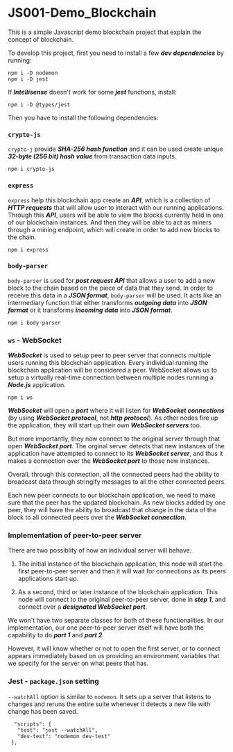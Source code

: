 # JS001-Demo_Blockchain
This is a simple Javascript demo blockchain project that explain the concept of blockchain.

To develop this project, first you need to install a few ***dev dependencies*** by running:
```
npm i -D nodemon
npm i -D jest
```

If ***Intellisense*** doesn't work for some ***jest*** functions, install:
```
npm i -D @types/jest
```

Then you have to install the following dependencies:

### `crypto-js`
`crypto-j` provide ***SHA-256 hash function*** and it can be used create unique ***32-byte (256 bit) hash value*** from transaction data inputs.
```
npm i crypto-js
```

### `express`
`express` help this blockchain app create an ***API***, which is a collection of ***HTTP requests*** that will allow user to interact with our running applications. Through this ***API***, users will be able to view the blocks currently held in one of our blockchain instances. And then they will be able to act as miners through a mining endpoint, which will create in order to add new blocks to the chain.
```
npm i express
```

### `body-parser`
`body-parser` is used for ***post request API*** that allows a user to add a new block to the chain based on the piece of data that they send. In order to receive this data in a ***JSON format***, `body-parser` will be used. It acts like an intermediary function that either transforms ***outgoing data*** into ***JSON format*** or it transforms ***incoming data*** into ***JSON format***.
```
npm i body-parser
```

###  `ws` - WebSocket
***WebSocket*** is used to setup peer to peer server that connects multiple users running this blockchain application. Every individual running the blockchain application will be considered a peer. WebSocket allows us to setup a virtually real-time connection between multiple nodes running a ***Node.js*** application.
```
npm i ws
```

***WebSocket*** will open a ***port*** where it will listen for ***WebSocket connections*** (by using ***WebSocket protocol***, not ***http protocol***). As other nodes fire up the application, they will start up their own ***WebSocket servers*** too.

But more importantly, they now connect to the original server through that open ***WebSocket port***. The orginal server detects that new instances of the application have attempted to connect to its ***WebSocket server***, and thus it makes a connection over the ***WebSocket port*** to those new instances.

Overall, through this connection, all the connected peers had the ability to broadcast data through stringify messages to all the other connected peers.

Each new peer connects to our blockchain application, we need to make sure that the peer has the updated blockchain. As new blocks added by one peer, they will have the ability to broadcast that change in the data of the block to all connected peers over the ***WebSocket connection***.

### Implementation of peer-to-peer server
There are two possiblity of how an individual server will behave:

1. The initial instance of the blockchain application, this node will start the first peer-to-peer server and then it will wait for connections as its peers applications start up.

2. As a second, third or later instance of the blockchain application. This node will connect to the original peer-to-peer server, done in ***step 1***, and connect over a ***designated WebSocket port***.
  
We won't have two separate classes for both of these functionalities. In our implementation, our one peer-to-peer server itself will have both the capability to do ***part 1*** and ***part 2***.

However, it will know whether or not to open the first server, or to connect appears immediately based on us providing an environment variables that we specify for the server on what peers that has.

### Jest - `package.json` setting
`--watchAll` option is similar to `nodemon`. It sets up a server that listens to changes and reruns the entire suite whenever it detects a new file with change has been saved.
 ```
   "scripts": {
    "test": "jest --watchAll",
    "dev-test": "nodemon dev-test"
  },
 ```

 